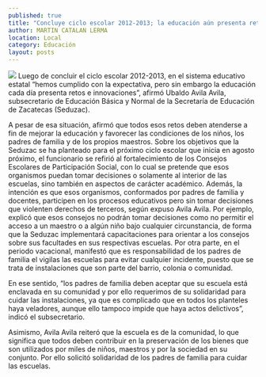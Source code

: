 ```yaml
---
published: true
title: "Concluye ciclo escolar 2012-2013; la educación aún presenta retos: Seduzac"
author: MARTIN CATALAN LERMA
location: Local
category: Educación
layout: posts
---
```


![](http://i.imgur.com/gCdxPxzm.jpg)
Luego de concluir el ciclo escolar 2012-2013, en el sistema educativo estatal “hemos cumplido con la expectativa, pero sin embargo la educación cada día presenta retos e innovaciones”, afirmó Ubaldo Avila Avila, subsecretario de Educación Básica y Normal de la Secretaría de Educación de Zacatecas (Seduzac).

A pesar de esa situación, afirmó que todos esos retos deben atenderse a fin de mejorar la educación y favorecer las condiciones de los niños, los padres de familia y de los propios maestros.
Sobre los objetivos que la Seduzac se ha planteado para el próximo ciclo escolar que inicia en agosto próximo, el funcionario se refirió al fortalecimiento de los Consejos Escolares de Participación Social, con lo cual se pretende que esos organismos puedan tomar decisiones o solamente al interior de las escuelas, sino también en aspectos de carácter académico.
Además, la intención es que esos organismos, conformados por padres de familia y docentes, participen en los procesos educativos pero sin tomar decisiones que violenten derechos de terceros, según expuso Avila Avila.
Por ejemplo, explicó que esos consejos no podrán tomar decisiones como no permitir el acceso a un maestro o a algún niño bajo cualquier circunstancia, de forma que la Seduzac implementará capacitaciones para orientar a los consejos sobre sus facultades en sus respectivas escuelas.
Por otra parte, en el periodo vacacional, manifestó que es responsabilidad de los padres de familia el vigilas las escuelas para evitar cualquier incidente, puesto que se trata de instalaciones que son parte del barrio, colonia o comunidad.

En ese sentido, “los padres de familia deben aceptar que su escuela está enclavada en su comunidad y por ello requerimos de su solidaridad para cuidar las instalaciones, ya que es complicado que en todos los planteles haya veladores, aunque ello tampoco impide que haya actos delictivos”, indicó el subsecretario.

Asimismo, Avila Avila reiteró que la escuela es de la comunidad, lo que significa que todos deben contribuir en la preservación de los bienes que son utilizados por miles de niños, maestros y por la sociedad en su conjunto. Por ello solicitó solidaridad de los padres de familia para cuidar las escuelas.
